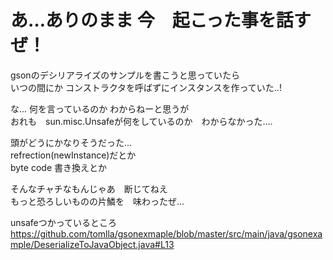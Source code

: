 # あ…ありのまま 今　起こった事を話すぜ！

gsonのデシリアライズのサンプルを書こうと思っていたら  
いつの間にか コンストラクタを呼ばずにインスタンスを作っていた..!  

な... 何を言っているのか わからねーと思うが  
おれも　sun.misc.Unsafeが何をしているのか　わからなかった....  

頭がどうにかなりそうだった...  
refrection(newInstance)だとか  
byte code 書き換えとか  

そんなチャチなもんじゃあ　断じてねえ  
もっと恐ろしいものの片鱗を　味わったぜ...  

unsafeつかっているところ
https://github.com/tomlla/gsonexmaple/blob/master/src/main/java/gsonexample/DeserializeToJavaObject.java#L13
